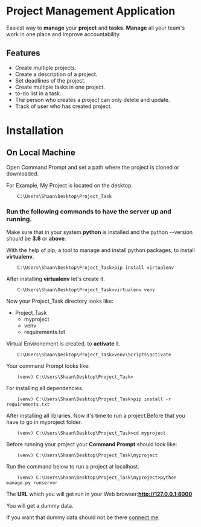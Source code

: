 # Project Management Application

Easiest way to **manage** your **project** and **tasks**. **Manage** all your team's work in one place and improve accountability.

## Features

* Create multiple projects.
* Create a description of a project.
* Set deadlines of the project.
* Create multiple tasks in one project.
* to-do list in a task.
* The person who creates a project can only delete and update.
* Track of user who has created project.

# Installation

## On Local Machine

Open Command Prompt and set a path where the project is cloned or downloaded.

For Example, My Project is located on the desktop.

```Command Prompt
    C:\Users\Shaan\Desktop\Project_Task
```

### Run the following commands to have the server up and running.

Make sure that in your system **python** is installed and the python --version should be **3.6** or **above**.

With the help of pip, a tool to manage and install python packages, to install **virtualenv**.

```Command Prompt
    C:\Users\Shaan\Desktop\Project_Task>pip install virtualenv
```
After installing **virtualenv** let's create it.

```Command Prompt
    C:\Users\Shaan\Desktop\Project_Task>virtualenv venv
```

Now your Project_Task directory looks like:

* Project_Task
    * myproject
    * venv
    * requirements.txt

Virtual Environement is created, to **activate** it.

```Command Prompt
    C:\Users\Shaan\Desktop\Project_Task>venv\Scripts\activate
```

Your command Prompt looks like:

```Command Prompt
    (venv) C:\Users\Shaan\Desktop\Project_Task>
```

For installing all dependencies.

```Command Prompt
    (venv) C:\Users\Shaan\Desktop\Project_Task>pip install -r requirements.txt
```

After installing all libraries. Now it's time to run a project.Before that you have to go in myproject folder.

```Command Prompt
    (venv) C:\Users\Shaan\Desktop\Project_Task>cd myproject
```

Before running your project your **Command Prompt** should look like:

```Command Prompt
    (venv) C:\Users\Shaan\Desktop\Project_Task\myproject
```

Run the command below to run a project at localhost.

```Command Prompt
    (venv) C:\Users\Shaan\Desktop\Project_Task\myproject>python manage.py runserver
```

The **URL** which you will get run in your Web browser:**http://127.0.0.1:8000**

You will get a dummy data.

If you want that dummy data should not be there [connect me](https://www.linkedin.com/in/aadil-kadiwal).